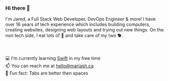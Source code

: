 <h3>Hi there 👋</h3>
I'm Jared, a Full Stack Web Developer, DevOps Engineer & more! I have over 16 years of tech experience which includes building computers, creating websites, designing web layouts and trying out new things. On the non tech side, I eat lots of 🍝 and take care of my two 🐕.
<br><br>

<!-- ![Top Languages](https://github-readme-stats.vercel.app/api/top-langs/?username=HugeIRL&show_icons=true&theme=dracula&locale=en&layout=compact)
<br> -->

<br> 💻 I’m currently learning <a href="https://developer.apple.com/swift/">Swift</a> in my free time
<br> 📫 You can reach me at hello@mariash.ca
<br> 🤔 Fun fact: Tabs are better then spaces
<br><br>

<!-- ![GitHub Stats](https://github-readme-stats.vercel.app/api/?username=HugeIRL&show_icons=true&count_private=true&theme=dracula&locale=en&layout=compact)
<br> -->
<!-- ![Github stats](https://github-readme-stats.vercel.app/api?username=HugeIRL&theme=onedark&show_icons=true&count_private=true)<br> -->



<!--
**HugeIRL/HugeIRL** is a ✨ _special_ ✨ repository because its `README.md` (this file) appears on your GitHub profile.

Here are some ideas to get you started:

- 🔭 I’m currently working on ...
- 🌱 I’m currently learning ...
- 👯 I’m looking to collaborate on ...
- 🤔 I’m looking for help with ...
- 💬 Ask me about ...
- 📫 How to reach me: ...
- 😄 Pronouns: ...
- ⚡ Fun fact: ...
-->
